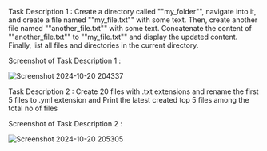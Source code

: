 Task Description 1 : Create a directory called ""my_folder"", navigate into it, and create a file named ""my_file.txt"" with some text. Then, create another file named ""another_file.txt"" with some text. Concatenate the content of ""another_file.txt"" to ""my_file.txt"" and display the updated content. Finally, list all files and directories in the current directory.

Screenshot of Task Description 1 :

![Screenshot 2024-10-20 204337](https://github.com/user-attachments/assets/1e25e8a6-acfb-482e-a411-db850745121b)

Task Description 2 : Create 20 files with .txt extensions and rename the first 5 files to .yml extension and Print the latest created top 5 files among the total no of files

Screenshot of Task Description 2 :

![Screenshot 2024-10-20 205305](https://github.com/user-attachments/assets/06be80f8-dcea-4a18-a42e-d22f7728d79b)






